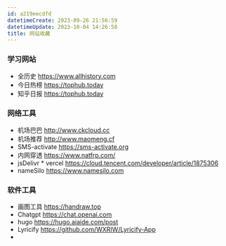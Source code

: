 ```yaml
---
id: a219eecdfd
datetimeCreate: 2023-09-26 21:56:59
datetimeUpdate: 2023-10-04 14:26:58
title: 网站收藏
---
```

### 学习网站
- 全历史 https://www.allhistory.com
- 今日热榜 https://tophub.today
- 知乎日报 https://tophub.today
### 网络工具
- 机场巴巴 http://www.ckcloud.cc
- 机场推荐 http://www.maomeng.cf 
- SMS-activate https://sms-activate.org
- 内网穿透 https://www.natfrp.com/
- jsDelivr * vercel https://cloud.tencent.com/developer/article/1875306
- nameSilo https://www.namesilo.com
### 软件工具
- 画图工具 https://handraw.top
- Chatgpt https://chat.openai.com
- hugo https://hugo.aiaide.com/post
- Lyricify https://github.com/WXRIW/Lyricify-App
- 



